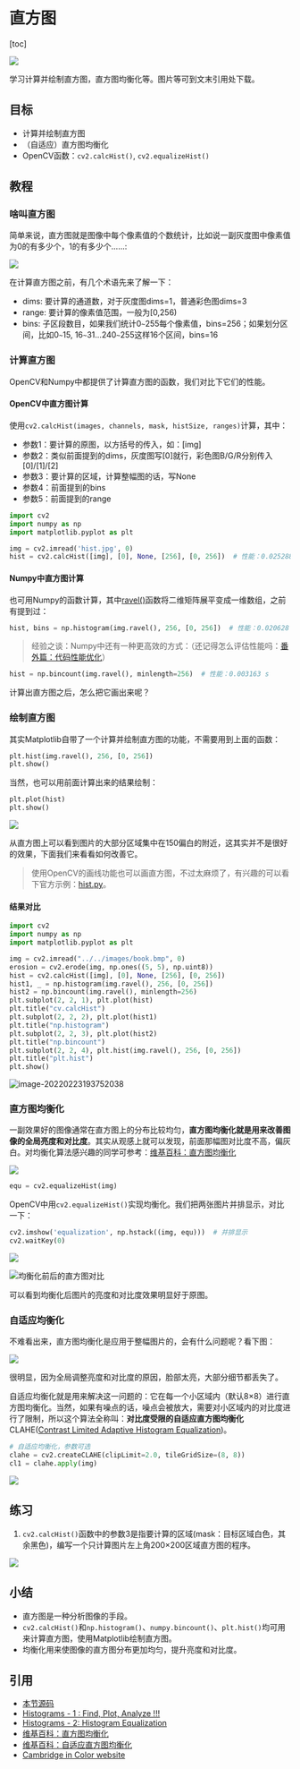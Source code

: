 # 直方图

[toc]

![](https://gitee.com/tianzhendong/img/raw/master//images/cv2_understand_histogram.jpg)

学习计算并绘制直方图，直方图均衡化等。图片等可到文末引用处下载。

## 目标

* 计算并绘制直方图
* （自适应）直方图均衡化
* OpenCV函数：`cv2.calcHist()`, `cv2.equalizeHist()`

## 教程

### 啥叫直方图

简单来说，直方图就是图像中每个像素值的个数统计，比如说一副灰度图中像素值为0的有多少个，1的有多少个……:

![](http://cos.codec.wang/cv2_understand_histogram.jpg)

在计算直方图之前，有几个术语先来了解一下：

* dims: 要计算的通道数，对于灰度图dims=1，普通彩色图dims=3
* range: 要计算的像素值范围，一般为\[0,256\)
* bins: 子区段数目，如果我们统计0`~`255每个像素值，bins=256；如果划分区间，比如0`~`15, 16`~`31…240`~`255这样16个区间，bins=16

### 计算直方图

OpenCV和Numpy中都提供了计算直方图的函数，我们对比下它们的性能。

#### OpenCV中直方图计算

使用`cv2.calcHist(images, channels, mask, histSize, ranges)`计算，其中：

* 参数1：要计算的原图，以方括号的传入，如：\[img\]
* 参数2：类似前面提到的dims，灰度图写\[0\]就行，彩色图B/G/R分别传入\[0\]/\[1\]/\[2\]
* 参数3：要计算的区域，计算整幅图的话，写None
* 参数4：前面提到的bins
* 参数5：前面提到的range

```python
import cv2
import numpy as np
import matplotlib.pyplot as plt

img = cv2.imread('hist.jpg', 0)
hist = cv2.calcHist([img], [0], None, [256], [0, 256])  # 性能：0.025288 s
```

#### Numpy中直方图计算

也可用Numpy的函数计算，其中[ravel\(\)](https://docs.scipy.org/doc/numpy/reference/generated/numpy.ravel.html)函数将二维矩阵展平变成一维数组，之前有提到过：

```python
hist, bins = np.histogram(img.ravel(), 256, [0, 256])  # 性能：0.020628 s
```

> 经验之谈：Numpy中还有一种更高效的方式：（还记得怎么评估性能吗：[番外篇：代码性能优化](/#/【2】学习/机器学习/OpenCV//10-代码性能优化.md)）

```python
hist = np.bincount(img.ravel(), minlength=256)  # 性能：0.003163 s
```

计算出直方图之后，怎么把它画出来呢？

### 绘制直方图

其实Matplotlib自带了一个计算并绘制直方图的功能，不需要用到上面的函数：

```python
plt.hist(img.ravel(), 256, [0, 256])
plt.show()
```

当然，也可以用前面计算出来的结果绘制：

```python
plt.plot(hist)
plt.show()
```

![](https://gitee.com/tianzhendong/img/raw/master//images/cv2_calc_draw_histogram.jpg)

从直方图上可以看到图片的大部分区域集中在150偏白的附近，这其实并不是很好的效果，下面我们来看看如何改善它。

> 使用OpenCV的画线功能也可以画直方图，不过太麻烦了，有兴趣的可以看下官方示例：[hist.py](https://github.com/opencv/opencv/blob/master/samples/python/hist.py)。

#### 结果对比

```python
import cv2
import numpy as np
import matplotlib.pyplot as plt

img = cv2.imread("../../images/book.bmp", 0)
erosion = cv2.erode(img, np.ones((5, 5), np.uint8))
hist = cv2.calcHist([img], [0], None, [256], [0, 256])
hist1, _ = np.histogram(img.ravel(), 256, [0, 256])
hist2 = np.bincount(img.ravel(), minlength=256)
plt.subplot(2, 2, 1), plt.plot(hist)
plt.title("cv.calcHist")
plt.subplot(2, 2, 2), plt.plot(hist1)
plt.title("np.histogram")
plt.subplot(2, 2, 3), plt.plot(hist2)
plt.title("np.bincount")
plt.subplot(2, 2, 4), plt.hist(img.ravel(), 256, [0, 256])
plt.title("plt.hist")
plt.show()
```

![image-20220223193752038](https://gitee.com/tianzhendong/img/raw/master//images/image-20220223193752038.png)

### 直方图均衡化

一副效果好的图像通常在直方图上的分布比较均匀，**直方图均衡化就是用来改善图像的全局亮度和对比度**。其实从观感上就可以发现，前面那幅图对比度不高，偏灰白。对均衡化算法感兴趣的同学可参考：[维基百科：直方图均衡化](https://zh.wikipedia.org/wiki/%E7%9B%B4%E6%96%B9%E5%9B%BE%E5%9D%87%E8%A1%A1%E5%8C%96)

![](https://gitee.com/tianzhendong/img/raw/master//images/cv2_understand_histogram_equalization.jpg)

```python
equ = cv2.equalizeHist(img)
```

OpenCV中用`cv2.equalizeHist()`实现均衡化。我们把两张图片并排显示，对比一下：

```python
cv2.imshow('equalization', np.hstack((img, equ)))  # 并排显示
cv2.waitKey(0)
```

![](https://gitee.com/tianzhendong/img/raw/master//images/cv2_before_after_equalization.jpg)

![&#x5747;&#x8861;&#x5316;&#x524D;&#x540E;&#x7684;&#x76F4;&#x65B9;&#x56FE;&#x5BF9;&#x6BD4;](http://cos.codec.wang/cv2_before_after_equalization_histogram.jpg)

可以看到均衡化后图片的亮度和对比度效果明显好于原图。

### 自适应均衡化

不难看出来，直方图均衡化是应用于整幅图片的，会有什么问题呢？看下图：

![](https://gitee.com/tianzhendong/img/raw/master//images/cv2_understand_adaptive_histogram.jpg)

很明显，因为全局调整亮度和对比度的原因，脸部太亮，大部分细节都丢失了。

自适应均衡化就是用来解决这一问题的：它在每一个小区域内（默认8×8）进行直方图均衡化。当然，如果有噪点的话，噪点会被放大，需要对小区域内的对比度进行了限制，所以这个算法全称叫：**对比度受限的自适应直方图均衡化**CLAHE\([Contrast Limited Adaptive Histogram Equalization](https://en.wikipedia.org/wiki/Adaptive_histogram_equalization)\)。

```python
# 自适应均衡化，参数可选
clahe = cv2.createCLAHE(clipLimit=2.0, tileGridSize=(8, 8))
cl1 = clahe.apply(img)
```

![](https://gitee.com/tianzhendong/img/raw/master//images/cv2_adaptive_histogram.jpg)

## 练习

1. `cv2.calcHist()`函数中的参数3是指要计算的区域\(mask：目标区域白色，其余黑色\)，编写一个只计算图片左上角200×200区域直方图的程序。

![](https://gitee.com/tianzhendong/img/raw/master//images/cv2_histogram_mask.jpg)

## 小结

* 直方图是一种分析图像的手段。
* `cv2.calcHist()`和`np.histogram()`、`numpy.bincount()`、`plt.hist()`均可用来计算直方图，使用Matplotlib绘制直方图。
* 均衡化用来使图像的直方图分布更加均匀，提升亮度和对比度。

## 引用

* [本节源码](https://github.com/codecwang/OpenCV-Python-Tutorial/tree/master/15-Histograms)
* [Histograms - 1 : Find, Plot, Analyze !!!](https://opencv-python-tutroals.readthedocs.io/en/latest/py_tutorials/py_imgproc/py_histograms/py_histogram_begins/py_histogram_begins.html#histograms-getting-started)
* [Histograms - 2: Histogram Equalization](http://opencv-python-tutroals.readthedocs.io/en/latest/py_tutorials/py_imgproc/py_histograms/py_histogram_equalization/py_histogram_equalization.html#histogram-equalization)
* [维基百科：直方图均衡化](https://zh.wikipedia.org/wiki/%E7%9B%B4%E6%96%B9%E5%9B%BE%E5%9D%87%E8%A1%A1%E5%8C%96)
* [维基百科：自适应直方图均衡化](https://en.wikipedia.org/wiki/Adaptive_histogram_equalization)
* [Cambridge in Color website](http://www.cambridgeincolour.com/tutorials/histograms1.htm)

